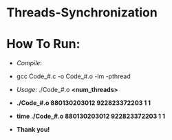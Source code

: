 # Threads-Synchronization
# How To Run:
- *Compile*:
- gcc Code_#.c -o Code_#.o -lm -pthread

- *Usage*: ./Code_#.o <a> <b> <num_threads> <method>
- ./Code_#.o 880130203012 922823372203 1 1
- time ./Code_#.o 880130203012 922823372203 1 1
- Thank you!

